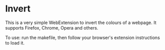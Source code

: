 # Invert

This is a very simple WebExtension to invert the colours of a webpage. It
supports Firefox, Chrome, Opera and others.

To use: run the makefile, then follow your browser's extension instructions to
load it.
